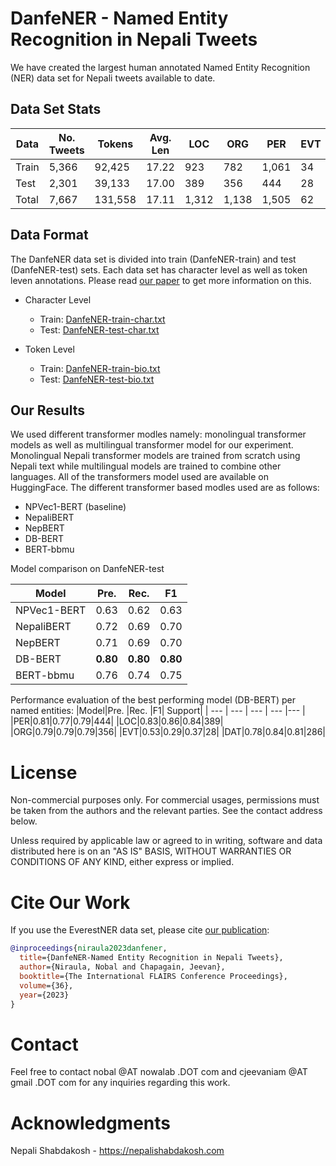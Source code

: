 # DanfeNER - Named Entity Recognition in Nepali Tweets
We have created the largest human annotated Named Entity Recognition (NER) data set for Nepali tweets available to date.


## Data Set Stats
|Data |No. Tweets |Tokens |Avg. Len | LOC| ORG| PER| EVT| DAT|Total Entities|
| --- | --- | --- | --- | --- | --- | --- | --- | --- | --- |
| Train | 5,366| 92,425| 17.22| 923| 782| 1,061| 34| 663| 3,463|
|Test| 2,301| 39,133| 17.00| 389| 356| 444| 28| 286| 1,503| 
|Total| 7,667| 131,558| 17.11| 1,312| 1,138| 1,505| 62| 949| 4,966|

## Data Format
The DanfeNER data set is divided into train (DanfeNER-train) and test (DanfeNER-test) sets. Each data set has character level as well as token leven annotations. Please read [our paper](https://journals.flvc.org/FLAIRS/article/download/133384/137473) to get more information on this.
* Character Level
    * Train: [DanfeNER-train-char.txt](DanfeNER-train-char.txt)
    * Test:  [DanfeNER-test-char.txt](DanfeNER-train-char.txt)

* Token Level 
    * Train: [DanfeNER-train-bio.txt](DanfeNER-train-bio.txt)
    * Test: [DanfeNER-test-bio.txt](DanfeNER-train-bio.txt)


## Our Results

We used different transformer modles namely: monolingual transformer models as well as multilingual transformer model for our experiment. Monolingual Nepali transformer models are trained from scratch using Nepali text while multilingual models are trained to combine other languages. All of the transformers model used are available on HuggingFace. The different transformer based modles used are as follows:
- NPVec1-BERT (baseline)
- NepaliBERT
- NepBERT
- DB-BERT
- BERT-bbmu

Model comparison on DanfeNER-test

|Model |Pre. |Rec. |F1|
| --- | --- | --- | --- |
|NPVec1-BERT|0.63 |0.62| 0.63|
|NepaliBERT|0.72| 0.69| 0.70|
|NepBERT|0.71 |0.69 |0.70|
|DB-BERT|**0.80** |**0.80** |**0.80**|
|BERT-bbmu|0.76 |0.74 |0.75|


Performance evaluation of the best performing model (DB-BERT) per named entities: 
|Model|Pre. |Rec. |F1| Support|
| --- | --- | --- | --- |--- |
|PER|0.81|0.77|0.79|444|
|LOC|0.83|0.86|0.84|389|
|ORG|0.79|0.79|0.79|356|
|EVT|0.53|0.29|0.37|28|
|DAT|0.78|0.84|0.81|286|


# License 
Non-commercial purposes only. For commercial usages, permissions must be taken from the authors and the relevant parties. See the contact address below. 

Unless required by applicable law or agreed to in writing, software and data distributed here is on an "AS IS" BASIS, WITHOUT WARRANTIES OR CONDITIONS OF ANY KIND, either express or implied.

# Cite Our Work
If you use the EverestNER data set, please cite [our publication]((https://journals.flvc.org/FLAIRS/article/download/133384/137473)):
```bibtex
@inproceedings{niraula2023danfener,
  title={DanfeNER-Named Entity Recognition in Nepali Tweets},
  author={Niraula, Nobal and Chapagain, Jeevan},
  booktitle={The International FLAIRS Conference Proceedings},
  volume={36},
  year={2023}
}
```

# Contact 
Feel free to contact nobal @AT nowalab .DOT com and cjeevaniam @AT gmail .DOT com for any inquiries regarding this work.

# Acknowledgments
Nepali Shabdakosh - https://nepalishabdakosh.com 

